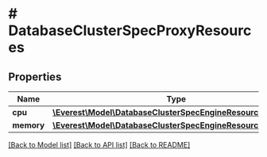 # # DatabaseClusterSpecProxyResources

## Properties

Name | Type | Description | Notes
------------ | ------------- | ------------- | -------------
**cpu** | [**\Everest\Model\DatabaseClusterSpecEngineResourcesCpu**](DatabaseClusterSpecEngineResourcesCpu.md) |  | [optional]
**memory** | [**\Everest\Model\DatabaseClusterSpecEngineResourcesMemory**](DatabaseClusterSpecEngineResourcesMemory.md) |  | [optional]

[[Back to Model list]](../../README.md#models) [[Back to API list]](../../README.md#endpoints) [[Back to README]](../../README.md)
